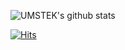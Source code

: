 ![UMSTEK's github stats](https://github-readme-stats.vercel.app/api?username=umstek&show_icons=true&theme=buefy)

<!--
![Top Langs](https://github-readme-stats.vercel.app/api/top-langs/?username=umstek&hide=java,c,eagle,jupyter%20notebook,vhdl&layout=compact&theme=buefy)
-->

<!--
**umstek/umstek** is a ✨ _special_ ✨ repository because its `README.md` (this file) appears on your GitHub profile.

Here are some ideas to get you started:

- 🔭 I’m currently working on ...
- 🌱 I’m currently learning ...
- 👯 I’m looking to collaborate on ...
- 🤔 I’m looking for help with ...
- 💬 Ask me about ...
- 📫 How to reach me: ...
- 😄 Pronouns: ...
- ⚡ Fun fact: ...
-->

[![Hits](https://hits.seeyoufarm.com/api/count/incr/badge.svg?url=https%3A%2F%2Fgithub.com%2Fumstek&count_bg=%23007DFF&title_bg=%23000000&icon=&icon_color=%23E7E7E7&title=%E2%9A%A1&edge_flat=true)](https://hits.seeyoufarm.com)
